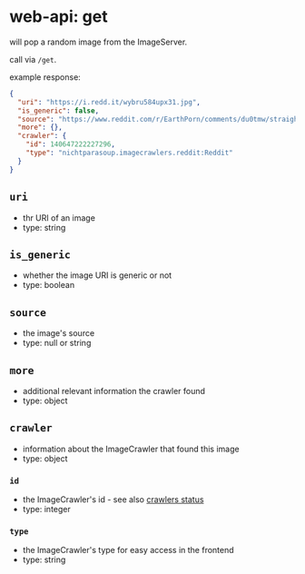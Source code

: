 # web-api: get

will pop a random image from the ImageServer.

call via `/get`.

example response:

```json
{
  "uri": "https://i.redd.it/wybru584upx31.jpg",
  "is_generic": false,
  "source": "https://www.reddit.com/r/EarthPorn/comments/du0tmw/straight_out_of_a_fairytale_watkins_glen_new_york/",
  "more": {},
  "crawler": {
    "id": 140647222227296, 
    "type": "nichtparasoup.imagecrawlers.reddit:Reddit"
  }
}
```


## `uri`

- thr URI of an image
- type: string


## `is_generic`

- whether the image URI is generic or not
- type: boolean


## `source`

- the image's source
- type: null or string


## `more`

- additional relevant information the crawler found 
- type: object


## `crawler`

- information about the ImageCrawler that found this image
- type: object 


### `id`

- the ImageCrawler's id - see also [crawlers status](status_crawlers.md)
- type: integer


### `type`

- the ImageCrawler's type for easy access in the frontend
- type: string

